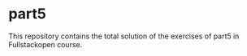 # part5
This repository contains the total solution of the exercises of part5 in Fullstackopen course.
